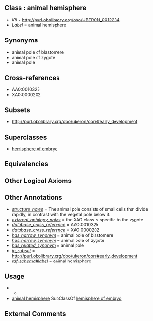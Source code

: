 
## Class : animal hemisphere

 * *IRI* = http://purl.obolibrary.org/obo/UBERON_0012284
 * *Label* = animal hemisphere

## Synonyms

 * animal pole of blastomere
 * animal pole of zygote
 * animal pole

## Cross-references

 * AAO:0010325
 * XAO:0000202

## Subsets

 * http://purl.obolibrary.org/obo/uberon/core#early_development

## Superclasses

 * [hemisphere of embryo](../../UBERON/86/UBERON_0012286.md)

## Equivalencies


## Other Logical Axioms


## Other Annotations

 * *[structure_notes](../../UBPROP/10/UBPROP_0000010.md)* = The animal pole consists of small cells that divide rapidly, in contrast with the vegetal pole below it.
 * *[external_ontology_notes](../../UBPROP/12/UBPROP_0000012.md)* = the XAO class is specific to the zygote.
 * *[database_cross_reference](../../ef/oboInOwl#hasDbXref.md)* = AAO:0010325
 * *[database_cross_reference](../../ef/oboInOwl#hasDbXref.md)* = XAO:0000202
 * *[has_narrow_synonym](../../ym/oboInOwl#hasNarrowSynonym.md)* = animal pole of blastomere
 * *[has_narrow_synonym](../../ym/oboInOwl#hasNarrowSynonym.md)* = animal pole of zygote
 * *[has_related_synonym](../../ym/oboInOwl#hasRelatedSynonym.md)* = animal pole
 * *[in_subset](../../et/oboInOwl#inSubset.md)* = http://purl.obolibrary.org/obo/uberon/core#early_development
 * *[rdf-schema#label](../../el/rdf-schema#label.md)* = animal hemisphere

## Usage

 * -
 * [animal hemisphere](../../UBERON/84/UBERON_0012284.md) SubClassOf [hemisphere of embryo](../../UBERON/86/UBERON_0012286.md)

## External Comments

